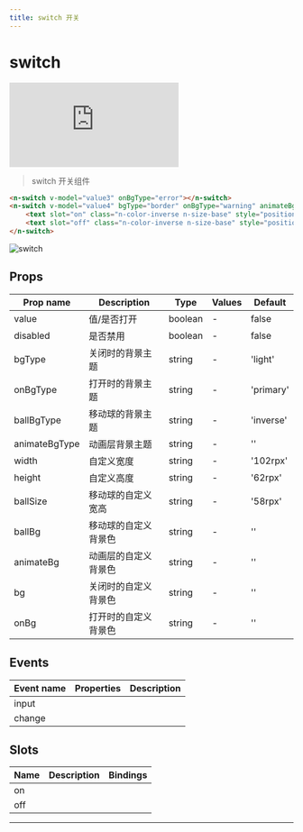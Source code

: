 ```yaml
---
title: switch 开关
---
```


# switch

<div class="demo-box">
	<iframe scrolling="auto" frameborder="0" src="http://www.redou.vip/npro/#/pages/input/switch" class="demo-box-iframe"></iframe>
</div>

> switch 开关组件

```html
<n-switch v-model="value3" onBgType="error"></n-switch>
<n-switch v-model="value4" bgType="border" onBgType="warning" animateBgType="primary" ballBgType="inverse" width="200rpx">
	<text slot="on" class="n-color-inverse n-size-base" style="position: absolute;left:16rpx;top:0;line-height:62rpx;">已打开</text>
	<text slot="off" class="n-color-inverse n-size-base" style="position: absolute;right:16rpx;top:0;line-height:62rpx;">已关闭</text>
</n-switch>
```

![switch](/img/coms/switch.jpg)

## Props

| Prop name     | Description          | Type    | Values | Default   |
| ------------- | -------------------- | ------- | ------ | --------- |
| value         | 值/是否打开          | boolean | -      | false     |
| disabled      | 是否禁用             | boolean | -      | false     |
| bgType        | 关闭时的背景主题     | string  | -      | 'light'   |
| onBgType      | 打开时的背景主题     | string  | -      | 'primary' |
| ballBgType    | 移动球的背景主题     | string  | -      | 'inverse' |
| animateBgType | 动画层背景主题       | string  | -      | ''        |
| width         | 自定义宽度           | string  | -      | '102rpx'  |
| height        | 自定义高度           | string  | -      | '62rpx'   |
| ballSize      | 移动球的自定义宽高   | string  | -      | '58rpx'   |
| ballBg        | 移动球的自定义背景色 | string  | -      | ''        |
| animateBg     | 动画层的自定义背景色 | string  | -      | ''        |
| bg            | 关闭时的自定义背景色 | string  | -      | ''        |
| onBg          | 打开时的自定义背景色 | string  | -      | ''        |

## Events

| Event name | Properties | Description |
| ---------- | ---------- | ----------- |
| input      |            |
| change     |            |

## Slots

| Name | Description | Bindings |
| ---- | ----------- | -------- |
| on   |             |          |
| off  |             |          |

---
